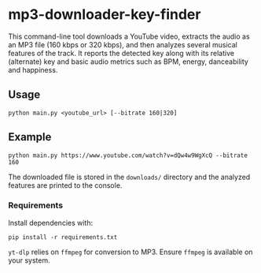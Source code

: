 # mp3-downloader-key-finder


This command-line tool downloads a YouTube video, extracts the audio as an MP3
file (160 kbps or 320 kbps), and then analyzes several musical features of the
track. It reports the detected key along with its relative (alternate) key and
basic audio metrics such as BPM, energy, danceability and happiness.


## Usage

```
python main.py <youtube_url> [--bitrate 160|320]
```

## Example

```
python main.py https://www.youtube.com/watch?v=dQw4w9WgXcQ --bitrate 160
```

The downloaded file is stored in the `downloads/` directory and the analyzed
features are printed to the console.


### Requirements

Install dependencies with:

```
pip install -r requirements.txt
```

`yt-dlp` relies on `ffmpeg` for conversion to MP3. Ensure `ffmpeg` is available
on your system.

